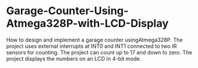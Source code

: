 # Garage-Counter-Using-Atmega328P-with-LCD-Display
How to design and implement a garage counter usingAtmega328P. The  project uses external interrupts at INT0 and INT1 connected to two IR  sensors for counting. The project can count up to 17 and down to zero. The  project displays the numbers on an LCD in 4-bit mode.
